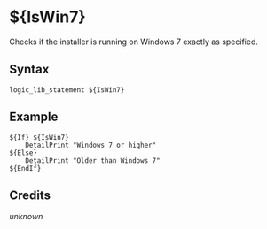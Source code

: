 # ${IsWin7}

Checks if the installer is running on Windows 7 exactly as specified.

## Syntax

    logic_lib_statement ${IsWin7}

## Example

    ${If} ${IsWin7}
        DetailPrint "Windows 7 or higher"
    ${Else}
        DetailPrint "Older than Windows 7"
    ${EndIf}

## Credits

*unknown*
